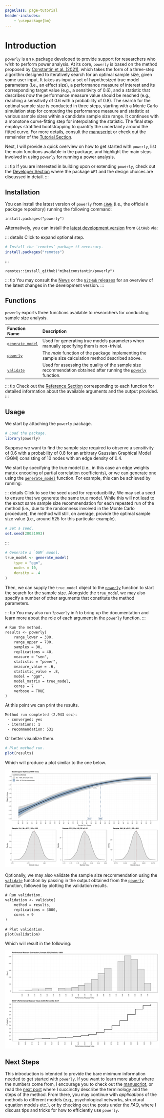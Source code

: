 ```yaml
---
pageClass: page-tutorial
header-includes:
    - \usepackage{bm}
---
```


# Introduction

`powerly` is an `R` package developed to provide support for researchers who
*wish* to perform power analysis. At its core, `powerly` is based on the method
proposed by [Constantin et al. (2021)](https://psyarxiv.com/j5v7u), which takes
the form of a three-step algorithm designed to iteratively search for an optimal
sample size, given some user input. It takes as input a set of hypothesized true
model parameters (i.e., an effect size), a performance measure of interest and
its corresponding target value (e.g., a sensitivity of $0.6$), and a statistic
that describes *how* the performance measure value should be reached (e.g.,
reaching a sensitivity of $0.6$ with a probability of $0.8$). The search for the
optimal sample size is conducted in three steps, starting with a Monte Carlo
simulation step for computing the performance measure and statistic at various
sample sizes within a candidate sample size range. It continues with a monotone
curve-fitting step for interpolating the statistic. The final step employs
stratified bootstrapping to quantify the uncertainty around the fitted curve.
For more details, consult the [manuscript](https://psyarxiv.com/j5v7u) or check
out the remainder of the [Tutorial Section](/tutorial/).

Next, I will provide a quick overview on how to get started with `powerly`, list
the main functions available in the package, and highlight the main steps
involved in using `powerly` for running a power analysis.

::: tip
If you are interested in building upon or extending `powerly`, check out the
[Developer Section](/developer/) where the package `API` and the design choices
are discussed in detail.
:::

##  Installation

You can install the latest version of `powerly` from
[`CRAN`](https://cran.r-project.org/web/packages/powerly/index.html) (i.e., the
official `R` package repository) running the following command:

```r:no-line-numbers
install.packages("powerly")
```

Alternatively, you can install the [latest development
version](https://github.com/mihaiconstantin/powerly/releases/latest)  from
`GitHub` via:

::: details Click to expand optional step.
```r
# Install the `remotes` package if necessary.
install.packages("remotes")
```
:::

```r:no-line-numbers
remotes::install_github("mihaiconstantin/powerly")
```

::: tip
You may consult the
[News](https://github.com/mihaiconstantin/powerly/blob/main/NEWS.md) or the
[`GitHub` releases](https://github.com/mihaiconstantin/powerly/releases) for an
overview of the latest changes in the development version.
:::

## Functions

`powerly` exports three functions available to researchers for conducting sample
size analysis.

| Function Name                                          | Description                                                                                                                                    |
| :----------------------------------------------------- | :--------------------------------------------------------------------------------------------------------------------------------------------- |
| [`generate_model`](/reference/function/generate-model) | Used for generating true models parameters when manually specifying them is non-trivial.                                                       |
| [`powerly`](/reference/function/powerly)               | The *main* function of the package implementing the sample size calculation method described above.                                            |
| [`validate`](/reference/function/validate)             | Used for assessing the quality of the sample size recommendation obtained after running the [`powerly`](/reference/function/powerly) function. |

::: tip
Check out the [Reference Section](/reference/) corresponding to each function
for detailed information about the available arguments and the output provided.
:::

## Usage

We start by attaching the `powerly` package.

```r
# Load the package.
library(powerly)
```

Suppose we want to find the sample size required to observe a sensitivity of
$0.6$ with a probability of $0.8$ for an arbitrary Gaussian Graphical Model
(GGM) consisting of $10$ nodes with an edge density of $0.4$.

We start by specifying the true model (i.e., in this case an edge weights matrix
encoding of partial correlation coefficients), or we can generate one using the
[`generate_model`](/reference/function/generate-model) function. For example,
this can be achieved by running:

::: details Click to see the seed used for reproducibility.
We may set a seed to ensure that we generate the same true model. While this
will not lead to the exact same sample size recommendation for each repeated run
of the method (i.e., due to the randomness involved in the Monte Carlo
procedure), the method will still, on average, provide the optimal sample size
value (i.e., around $525$ for this particular example).

```r
# Set a seed.
set.seed(20031993)
```
:::

```r
# Generate a `GGM` model.
true_model <- generate_model(
    type = "ggm",
    nodes = 10,
    density = .4
)
```

Then, we can supply the `true_model` object to the
[`powerly`](/reference/function/powerly) function to start the search for the
sample size. Alongside the `true_model` we may also specify a number of other
arguments that constitute the method parameters.

::: tip
You may also run `?powerly` in `R` to bring up the documentation and learn more
about the role of each argument in the [`powerly`](/reference/function/powerly)
function.
:::

```r{12}
# Run the method.
results <- powerly(
    range_lower = 300,
    range_upper = 700,
    samples = 30,
    replications = 40,
    measure = "sen",
    statistic = "power",
    measure_value = .6,
    statistic_value = .8,
    model = "ggm",
    model_matrix = true_model,
    cores = 7
    verbose = TRUE
)
```

At this point we can print the results.

```txt:no-line-numbers
Method run completed (2.943 sec):
 - converged: yes
 - iterations: 1
 - recommendation: 531
```

Or better visualize them.

```r
# Plot method run.
plot(results)
```

Which will produce a plot similar to the one below.

<div class="showcase-image">
    <img src="/images/content/powerly-tutorial-introduction-example-step-3.png" alt="Example of Step 3 output for powerly package">
</div>

Optionally, we may also validate the sample size recommendation using the
[`validate`](/reference/function/validate) function by passing in the output
obtained from the [`powerly`](/reference/function/powerly) function, followed by
plotting the validation results.

```r{3}
# Run validation.
validation <- validate(
    method = results,
    replications = 3000,
    cores = 9
)

# Plot validation.
plot(validation)
```

Which will result in the following:

<div class="showcase-image">
    <img src="/images/content/powerly-tutorial-introduction-example-validation.png" alt="Example of validation output for powerly package">
</div>

## Next Steps

This introduction is intended to provide the bare minimum information needed to
get started with `powerly`. If you want to learn more about where the numbers
come from, I encourage you to check out the
[manuscript](https://psyarxiv.com/j5v7u), or read the [next
post](/tutorial/method) where I succinctly describe the terminology and the
steps of the method. From there, you may continue with *applications* of the
methods to different models (e.g., psychological networks, structural equation
models etc.), or by checking out the posts under the *FAQ*, where I discuss tips
and tricks for how to efficiently use `powerly`.
